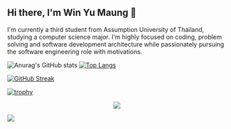 ## Hi there, I'm Win Yu Maung 👋
I'm currently a third student from Assumption University of Thailand, studying a computer science major. I'm highly focused on coding, problem solving and software development architecture while passionately pursuing the software engineering role with motivations.

![Anurag's GitHub stats](https://github-readme-stats.vercel.app/api?username=Kusk24&show_icons=true&theme=tokyonight)
[![Top Langs](https://github-readme-stats.vercel.app/api/top-langs/?username=Kusk24&layout=pie)](https://github.com/anuraghazra/github-readme-stats)

[![GitHub Streak](https://streak-stats.demolab.com/?user=Kusk24&theme=dark)](https://git.io/streak-stats)

[![trophy](https://github-profile-trophy.vercel.app/?username=Kusk24&theme=onedark)](https://github.com/Kusk24github-profile-trophy)

<p align="center">
  <img src="https://capsule-render.vercel.app/api?type=waving&color=gradient&height=100&section=footer" />
</p>

![](https://komarev.com/ghpvc/?username=Kusk24)
